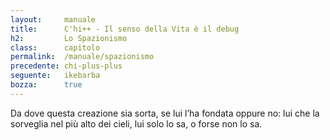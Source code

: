 ```yaml
---
layout:     manuale
title:      C'hi++ - Il senso della Vita è il debug
h2:         Lo Spazionismo
class:      capitolo
permalink:  /manuale/spazionismo
precedente: chi-plus-plus
seguente:   ikebarba
bozza:      true
---
```


Da dove questa creazione sia sorta,
se lui l’ha fondata oppure no:
lui che la sorveglia nel più alto dei cieli,
lui solo lo sa, o forse non lo sa.
